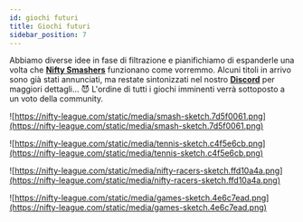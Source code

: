 ```yaml
---
id: giochi futuri
title: Giochi futuri
sidebar_position: 7
---
```


Abbiamo diverse idee in fase di filtrazione e pianifichiamo di espanderle una volta che **[Nifty Smashers](https://nifty-league.com/games)** funzionano come vorremmo. Alcuni titoli in arrivo sono già stati annunciati, ma restate sintonizzati nel nostro **[Discord](https://discord.gg/niftyleague)** per maggiori dettagli… 😈 L'ordine di tutti i giochi imminenti verrà sottoposto a un voto della community.

![https://nifty-league.com/static/media/smash-sketch.7d5f0061.png](https://nifty-league.com/static/media/smash-sketch.7d5f0061.png)

![https://nifty-league.com/static/media/tennis-sketch.c4f5e6cb.png](https://nifty-league.com/static/media/tennis-sketch.c4f5e6cb.png)

![https://nifty-league.com/static/media/nifty-racers-sketch.ffd10a4a.png](https://nifty-league.com/static/media/nifty-racers-sketch.ffd10a4a.png)

![https://nifty-league.com/static/media/games-sketch.4e6c7ead.png](https://nifty-league.com/static/media/games-sketch.4e6c7ead.png)
